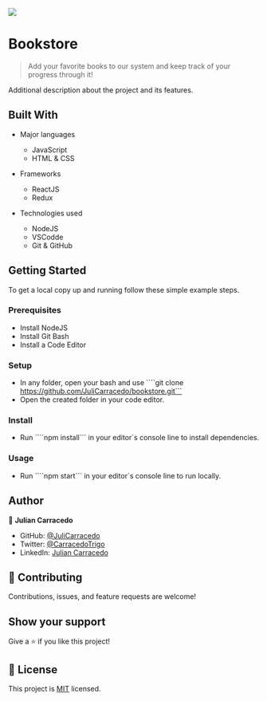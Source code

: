![](https://img.shields.io/badge/Microverse-blueviolet)

# Bookstore

> Add your favorite books to our system and keep track of your progress through it!

Additional description about the project and its features.

## Built With

- Major languages
    - JavaScript
    - HTML & CSS

- Frameworks
    - ReactJS
    - Redux

- Technologies used
    - NodeJS
    - VSCodde
    - Git & GitHub

## Getting Started

To get a local copy up and running follow these simple example steps.

### Prerequisites 

- Install NodeJS
- Install Git Bash
- Install a Code Editor

### Setup

- In any folder, open your bash and use ````git clone https://github.com/JuliCarracedo/bookstore.git```
- Open the created folder in your code editor.

### Install

- Run ````npm install``` in your editor`s console line to install dependencies. 

### Usage

- Run ````npm start``` in your editor`s console line to run locally. 



## Author

👤 **Julian Carracedo**

- GitHub: [@JuliCarracedo](https://github.com/JuliCarracedo)
- Twitter: [@CarracedoTrigo](https://twitter.com/CarracedoTrigo)
- LinkedIn: [Julian Carracedo](https://linkedin.com/in/julian-carracedo)


## 🤝 Contributing

Contributions, issues, and feature requests are welcome!


## Show your support

Give a ⭐️ if you like this project!

## 📝 License

This project is [MIT](./MIT.md) licensed.